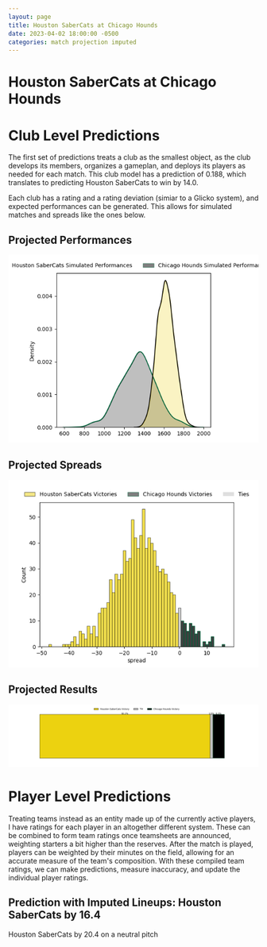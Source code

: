 ```yaml
---  
layout: page  
title: Houston SaberCats at Chicago Hounds  
date: 2023-04-02 18:00:00 -0500  
categories: match projection imputed  
---
```

# Houston SaberCats at Chicago Hounds

# Club Level Predictions


The first set of predictions treats a club as the smallest object, as the club develops its members, organizes a gameplan, and deploys its players as needed for each match. This club model has a prediction of 0.188, which translates to predicting Houston SaberCats to win by 14.0.

Each club has a rating and a rating deviation (simiar to a Glicko system), and expected performances can be generated. This allows for simulated matches and spreads like the ones below.
## Projected Performances


![Projected Performances](plots/performances_2023-04-02-ChicagoHounds-HoustonSaberCats.png)
## Projected Spreads


![Projected Spreads](plots/spreads_2023-04-02-ChicagoHounds-HoustonSaberCats.png)
## Projected Results


![Projected Results](plots/resultbar_2023-04-02-ChicagoHounds-HoustonSaberCats.png)
# Player Level Predictions


Treating teams instead as an entity made up of the currently active players, I have ratings for each player in an altogether different system. These can be combined to form team ratings once teamsheets are announced, weighting starters a bit higher than the reserves. After the match is played, players can be weighted by their minutes on the field, allowing for an accurate measure of the team's composition. With these compiled team ratings, we can make predictions, measure inaccuracy, and update the individual player ratings.
## Prediction with Imputed Lineups: Houston SaberCats by 16.4


Houston SaberCats by 20.4 on a neutral pitch

